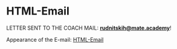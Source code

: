 # HTML-Email
LETTER SENT TO THE COACH MAIL: **rudnitskih@mate.academy**!

Appearance of the E-mail: [HTML-Email](https://dimatarhan.github.io/html-email/)
